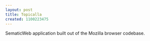 ```yaml
---
layout: post
title: Topicalla
created: 1100223475
---
```

SematicWeb application built out of the Mozilla browser codebase.
